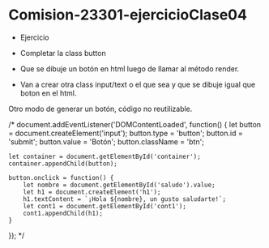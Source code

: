 # Comision-23301-ejercicioClase04

* Ejercicio

* Completar la class button
* Que se dibuje un botón en html luego de llamar al método render.
* Van a crear otra class input/text o el que sea y que se dibuje igual que boton en el html.

Otro modo de generar un botón, código no reutilizable.

/* 
document.addEventListener('DOMContentLoaded', function() {
    let button = document.createElement('input');
    button.type = 'button';
    button.id = 'submit';
    button.value = 'Botón';
    button.className = 'btn';

    let container = document.getElementById('container');
    container.appendChild(button);

    button.onclick = function() {
        let nombre = document.getElementById('saludo').value;
        let h1 = document.createElement('h1');
        h1.textContent = `¡Hola ${nombre}, un gusto saludarte!`;
        let cont1 = document.getElementById('cont1');
        cont1.appendChild(h1);
    }  
});
 */
